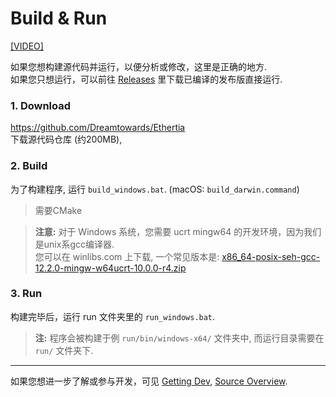 
# Build & Run
[[VIDEO]]()

如果您想构建源代码并运行，以便分析或修改，这里是正确的地方.  
如果您只想运行，可以前往 [Releases]() 里下载已编译的发布版直接运行.

### 1. Download

https://github.com/Dreamtowards/Ethertia  
下载源代码仓库 (约200MB),  

### 2. Build
为了构建程序, 运行 `build_windows.bat`. (macOS: `build_darwin.command`)
> 需要CMake

> **注意:** 对于 Windows 系统，您需要 ucrt mingw64 的开发环境，因为我们是unix系gcc编译器.  
> 您可以在 winlibs.com 上下载, 一个常见版本是:
> [x86_64-posix-seh-gcc-12.2.0-mingw-w64ucrt-10.0.0-r4.zip](https://github.com/brechtsanders/winlibs_mingw/releases/download/12.2.0-15.0.7-10.0.0-ucrt-r4/winlibs-x86_64-posix-seh-gcc-12.2.0-llvm-15.0.7-mingw-w64ucrt-10.0.0-r4.zip)


### 3. Run

构建完毕后，运行 run 文件夹里的 `run_windows.bat`.

> **注:** 程序会被构建于例 `run/bin/windows-x64/` 文件夹中, 而运行目录需要在 `run/` 文件夹下.


---

如果您想进一步了解或参与开发，可见 [Getting Dev](), [Source Overview]().